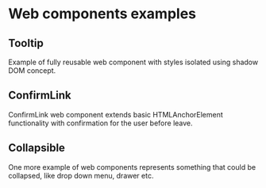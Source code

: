 # Web components examples

## Tooltip

Example of fully reusable web component with styles isolated using shadow DOM concept.

## ConfirmLink

ConfirmLink web component extends basic HTMLAnchorElement functionality with confirmation for the user before leave.

## Collapsible

One more example of web components represents something that could be collapsed, like drop down menu, drawer etc.